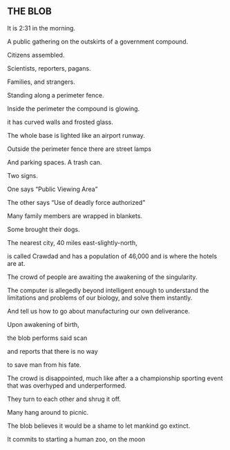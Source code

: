 ## THE BLOB

It is 2:31 in the morning.

A public gathering on the outskirts of a government compound.

Citizens assembled.

Scientists, reporters, pagans.

Families, and strangers.

Standing along a perimeter fence.

Inside the perimeter the compound is glowing. 

it has curved walls and frosted glass.

The whole base is lighted like an airport runway.


Outside the perimeter fence there are street lamps

And parking spaces. A trash can.

Two signs.

One says “Public Viewing Area”

The other says “Use of deadly force authorized”

Many family members are wrapped in blankets.

Some brought their dogs. 

The nearest city, 40 miles east-slightly-north,

is called Crawdad and has a population of 46,000 and is where the hotels are at.


The crowd of people are awaiting the awakening of the singularity.


The computer is allegedly beyond intelligent enough to understand the limitations and problems of our biology, and solve them instantly.

And tell us how to go about manufacturing our own deliverance.

Upon awakening of birth,

the blob performs said scan

and reports that there is no way

to save man from his fate.


The crowd is disappointed, much like after a a championship sporting event that was overhyped and underperformed.  

They turn to each other and shrug it off. 

Many hang around to picnic.


The blob believes it would be a shame to let mankind go extinct.

It commits to starting a human zoo, on the moon

